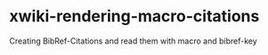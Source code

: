 xwiki-rendering-macro-citations
===============================

Creating BibRef-Citations and read them with macro and bibref-key
